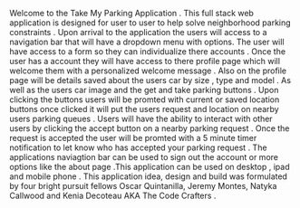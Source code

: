 Welcome to the Take My Parking Application . This full stack web application is designed for user to user to help solve neighborhood parking constraints . Upon arrival to the application the users will access to a navigation bar that will have a dropdown menu with options. The user will have access to a form so they can individualize there accounts . Once the user has a account they will have access to there profile page which will welcome them with a personalized welcome message . Also on the profile page will be details saved about the users car by size , type and model . As well as the users car image and the get and take parking buttons . Upon clicking the buttons users will be promted with current or saved location buttons once clicked it will put the users request and location on nearby users parking queues . Users will have the ability to interact with other users by clicking the accept button on a nearby parking request . Once the request is accepted the user will be promted with a 5 minute timer notification to let know who has accepted your parking request . The applications naviagtion bar can be used to sign out the account or more options like the about page .This application can be used on desktop , ipad and mobile phone . This application idea, design and build was formulated by four bright pursuit fellows Oscar Quintanilla, Jeremy Montes, Natyka Callwood and Kenia Decoteau AKA The Code Crafters .
